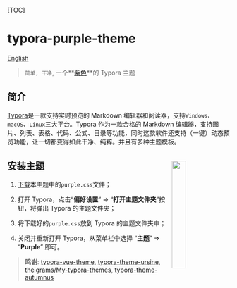
[TOC]

# typora-purple-theme

[English](README-en.md)

> `简单, 干净`,  一个**[紫色]()**的 Typora 主题



## 简介

[Typora](https://www.typora.io/)是一款支持实时预览的 Markdown 编辑器和阅读器，支持`Windows`、`macOS`、`Linux`三大平台。Typora 作为一款合格的 Markdown 编辑器，支持图片、列表、表格、代码、公式、目录等功能，同时这款软件还支持（一键）动态预览功能，让一切都变得如此干净、纯粹。并且有多种主题模板。



## 安装主题<img src="Tests/assets/e.jpg" width=25% align=right hspace="5" vspace="5"/>

1. [下载](https://github.com/hliu202/typora-purple-theme)本主题中的`purple.css`文件；

2. 打开 Typora，点击“**偏好设置**” => “**打开主题文件夹**”按钮，将弹出 Typora 的主题文件夹；

3. 将下载好的`purple.css`放到 Typora 的主题文件夹中；

4. 关闭并重新打开 Typora，从菜单栏中选择 “**主题**” => “**Purple**” 即可。




> **鸣谢**: [typora-vue-theme](https://github.com/blinkfox/typora-vue-theme), [typora-theme-ursine](https://github.com/aCluelessDanny/typora-theme-ursine), [theigrams/My-typora-themes](https://github.com/theigrams/My-typora-themes), [typora-theme-autumnus](https://github.com/Soanguy/typora-theme-autumnus)

